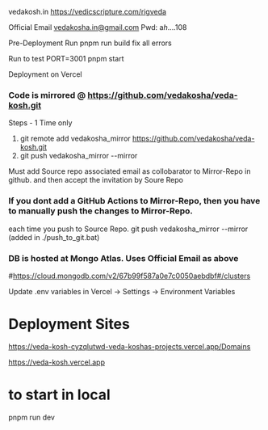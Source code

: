 vedakosh.in
https://vedicscripture.com/rigveda


Official Email
vedakosha.in@gmail.com
Pwd: a*h*....108

Pre-Deployment
Run pnpm run build
fix all errors 

Run to test
PORT=3001 pnpm start 


Deployment on Vercel

### Code is mirrored @ https://github.com/vedakosha/veda-kosh.git
Steps - 1 Time only

1. git remote add vedakosha_mirror https://github.com/vedakosha/veda-kosh.git
2. git push vedakosha_mirror --mirror

Must add Source repo associated email as collobarator to Mirror-Repo in github.
and then accept the invitation by Soure Repo

### If you dont add a GitHub Actions to Mirror-Repo, then you have to manually push the changes to Mirror-Repo.

each time you push to Source Repo.
git push vedakosha_mirror --mirror
(added in ./push_to_git.bat)

### DB is hosted at Mongo Atlas. Uses Official Email as above
#https://cloud.mongodb.com/v2/67b99f587a0e7c0050aebdbf#/clusters

Update .env variables in Vercel -> Settings -> Environment Variables

# Deployment Sites
https://veda-kosh-cyzqlutwd-veda-koshas-projects.vercel.app/Domains

https://veda-kosh.vercel.app

# to start in local
pnpm run dev
